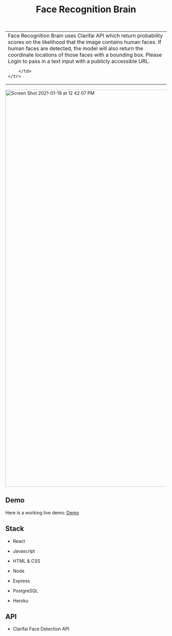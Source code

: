 <h1 align="center"> Face Recognition Brain</h1> <br>
<table>
	<tr>
		<td>
			Face Recognition Brain uses Clarifai API which return probability scores on the likelihood that the image contains human faces. If human faces are detected, the model will also return the coordinate locations of those faces with a bounding box.
			Please Login to pass in a text input with a publicly accessible URL. 

		</td>
	</tr>
</table>

<img width="1241" alt="Screen Shot 2021-01-19 at 12 42 07 PM" src="https://user-images.githubusercontent.com/23249535/105120034-78ec8b00-5a9f-11eb-95e5-03f0d1623982.png">

## Demo

Here is a working live demo: [Demo](https://facerecognitionbrain10.herokuapp.com/)

## Stack

- React
- Javascript
- HTML & CSS

- Node
- Express
- PostgreSQL
- Heroku 

## API

- Clarifai Face Detection API
